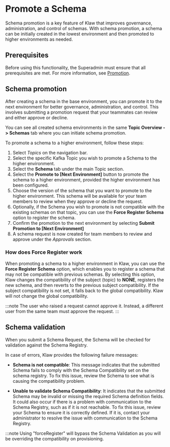 # Promote a Schema

Schema promotion is a key feature of Klaw that improves governance,
administration, and control of schemas. With schema promotion, a schema
can be initially created in the lowest environment and then promoted to
higher environments as needed.

## Prerequisites

Before using this functionality, the Superadmin must ensure that all
prerequisites are met. For more information, see
[Promotion](../../Concepts/promotion.md).

## Schema promotion

After creating a schema in the base environment, you can promote it to
the next environment for better governance, administration, and control.
This involves submitting a promotion request that your teammates can
review and either approve or decline.

You can see all created schema environments in the same **Topic Overview
-\> Schemas** tab where you can initiate schema promotion.

To promote a schema to a higher environment, follow these steps:

1. Select _Topics_ on the navigation bar.
2. Select the specific Kafka Topic you wish to promote a Schema to the
   higher environment.
3. Select the **Schema** tab under the main Topic section.
4. Select the **Promote to \[Next Environment\]** button to promote the
   schema to a higher environment, provided the higher environment has
   been configured.
5. Choose the version of the schema that you want to promote to the
   higher environment. This schema will be available for your team
   members to review when they approve or decline the request.
6. Optionally, if the Schema you wish to promote is not compatible with
   the existing schemas on that topic, you can use the **Force Register
   Schema** option to register the schema.
7. Confirm the promotion to the next environment by selecting **Submit
   Promotion to \[Next Environment\]**
8. A schema request is now created for team members to review and
   approve under the _Approvals_ section.

### How does Force Register work

When promoting a schema to a higher environment in Klaw, you can use the
**Force Register Schema** option, which enables you to register a schema
that may not be compatible with previous schemas. By selecting this
option, Klaw changes the compatibility of the subject (topic) to
**NONE**, registers the new schema, and then reverts to the previous
subject compatibility. If the subject compatibility is not set, it falls
back to the global compatibility. Klaw will not change the global
compatibility.

:::note
The user who raised a request cannot approve it. Instead, a different user from the same team must approve the request.
:::

## Schema validation

When you submit a Schema Request, the Schema will be checked for
validation against the Schema Registry.

In case of errors, Klaw provides the following failure messages:

- **Schema is not compatible**: This message indicates that the submitted
  Schema fails to comply with the Schema Compatibility set on the schema
  registry. To fix this issue, review the Schema to see what is causing
  the compatibility problem.

- **Unable to validate Schema Compatibility**: It indicates that the submitted Schema may be invalid
  or missing the required Schema definition fields. It could also occur if
  there is a problem with communication to the Schema Registry, such as if
  it is not reachable. To fix this issue, review your Schema to ensure it
  is correctly defined. If it is, contact your administrator to resolve
  the issue with communication to the Schema Registry.

:::note
Using "forceRegister" <!--vale NO_SPELL--> will bypass the Schema Validation as you will be
overriding the compatibility on provisioning.

